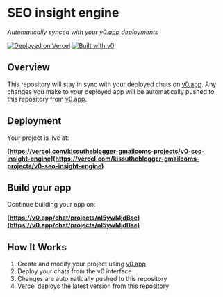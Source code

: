 # SEO insight engine

*Automatically synced with your [v0.app](https://v0.app) deployments*

[![Deployed on Vercel](https://img.shields.io/badge/Deployed%20on-Vercel-black?style=for-the-badge&logo=vercel)](https://vercel.com/kissutheblogger-gmailcoms-projects/v0-seo-insight-engine)
[![Built with v0](https://img.shields.io/badge/Built%20with-v0.app-black?style=for-the-badge)](https://v0.app/chat/projects/nI5ywMjdBse)

## Overview

This repository will stay in sync with your deployed chats on [v0.app](https://v0.app).
Any changes you make to your deployed app will be automatically pushed to this repository from [v0.app](https://v0.app).

## Deployment

Your project is live at:

**[https://vercel.com/kissutheblogger-gmailcoms-projects/v0-seo-insight-engine](https://vercel.com/kissutheblogger-gmailcoms-projects/v0-seo-insight-engine)**

## Build your app

Continue building your app on:

**[https://v0.app/chat/projects/nI5ywMjdBse](https://v0.app/chat/projects/nI5ywMjdBse)**

## How It Works

1. Create and modify your project using [v0.app](https://v0.app)
2. Deploy your chats from the v0 interface
3. Changes are automatically pushed to this repository
4. Vercel deploys the latest version from this repository